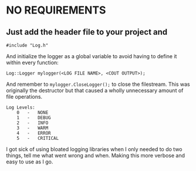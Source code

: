 # NO REQUIREMENTS
## Just add the header file to your project and 
```#include "Log.h"```

And initialize the logger as a global variable to avoid having to define it within every function:

```Log::Logger mylogger(<LOG FILE NAME>, <COUT OUTPUT>);```

And remember to ```mylogger.CloseLogger();``` to close the filestream. This was originally the destructor but that caused a wholly unnecessary amount of file operations.

```
Log Levels:
    0   -   NONE
    1   -   DEBUG
    2   -   INFO
    3   -   WARM
    4   -   ERROR
    5   -   CRITICAL
```

I got sick of using bloated logging libraries when I only needed to do two things, tell me what went wrong and when. Making this more verbose and easy to use as I go.